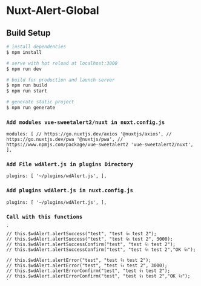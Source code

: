# Nuxt-Alert-Global

## Build Setup

```bash
# install dependencies
$ npm install

# serve with hot reload at localhost:3000
$ npm run dev

# build for production and launch server
$ npm run build
$ npm run start

# generate static project
$ npm run generate
```

### `Add modules vue-sweetalert2/nuxt in nuxt.config.js`

  `
  modules: [
    // https://go.nuxtjs.dev/axios
    '@nuxtjs/axios',
    // https://go.nuxtjs.dev/pwa
    '@nuxtjs/pwa',
    // https://www.npmjs.com/package/vue-sweetalert2
    'vue-sweetalert2/nuxt',
  ],
  `

  
### `Add File wdAlert.js in plugins Directory`

  `
  plugins: [
    '~/plugins/wdAlert.js',
  ],
  `
  
### `Add plugins wdAlert.js in nuxt.config.js`

  `
  plugins: [
    '~/plugins/wdAlert.js',
  ],
  `

### `Call with this functions`

    `
    // this.$wdAlert.alertSuccess("test", "test จ้า test 2");
    // this.$wdAlert.alertSuccess("test", "test จ้า test 2", 3000);
    // this.$wdAlert.alertSuccessConfirm("test", "test จ้า test 2");
    // this.$wdAlert.alertSuccessConfirm("test", "test จ้า test 2","OK จ้า");

    // this.$wdAlert.alertError("test", "test จ้า test 2");
    // this.$wdAlert.alertError("test", "test จ้า test 2", 3000);
    // this.$wdAlert.alertErrorConfirm("test", "test จ้า test 2");
    // this.$wdAlert.alertErrorConfirm("test", "test จ้า test 2","OK จ้า");
    `
